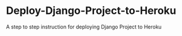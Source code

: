 # Deploy-Django-Project-to-Heroku
A step to step instruction for deploying Django Project to Heroku
